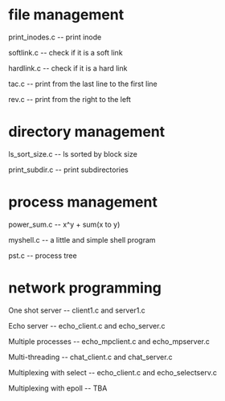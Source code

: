 # file management

print_inodes.c -- print inode

softlink.c -- check if it is a soft link

hardlink.c -- check if it is a hard link

tac.c -- print from the last line to the first line

rev.c -- print from the right to the left

# directory management

ls_sort_size.c -- ls sorted by block size

print_subdir.c -- print subdirectories

# process management

power_sum.c -- x^y + sum(x to y)

myshell.c -- a little and simple shell program

pst.c -- process tree

# network programming

One shot server -- client1.c and server1.c

Echo server -- echo_client.c and echo_server.c

Multiple processes -- echo_mpclient.c and echo_mpserver.c

Multi-threading -- chat_client.c and chat_server.c

Multiplexing with select -- echo_client.c and  echo_selectserv.c

Multiplexing with epoll -- TBA
